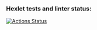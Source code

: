 ### Hexlet tests and linter status:
[![Actions Status](https://github.com/r0ckbiter/python-project-lvl3/workflows/hexlet-check/badge.svg)](https://github.com/r0ckbiter/python-project-lvl3/actions)